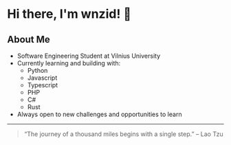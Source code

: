 # Hi there, I'm wnzid! 👋

## About Me

- Software Engineering Student at Vilnius University
- Currently learning and building with:
  - Python
  - Javascript
  - Typescript
  - PHP
  - C#
  - Rust
- Always open to new challenges and opportunities to learn

---

> “The journey of a thousand miles begins with a single step.” – Lao Tzu
